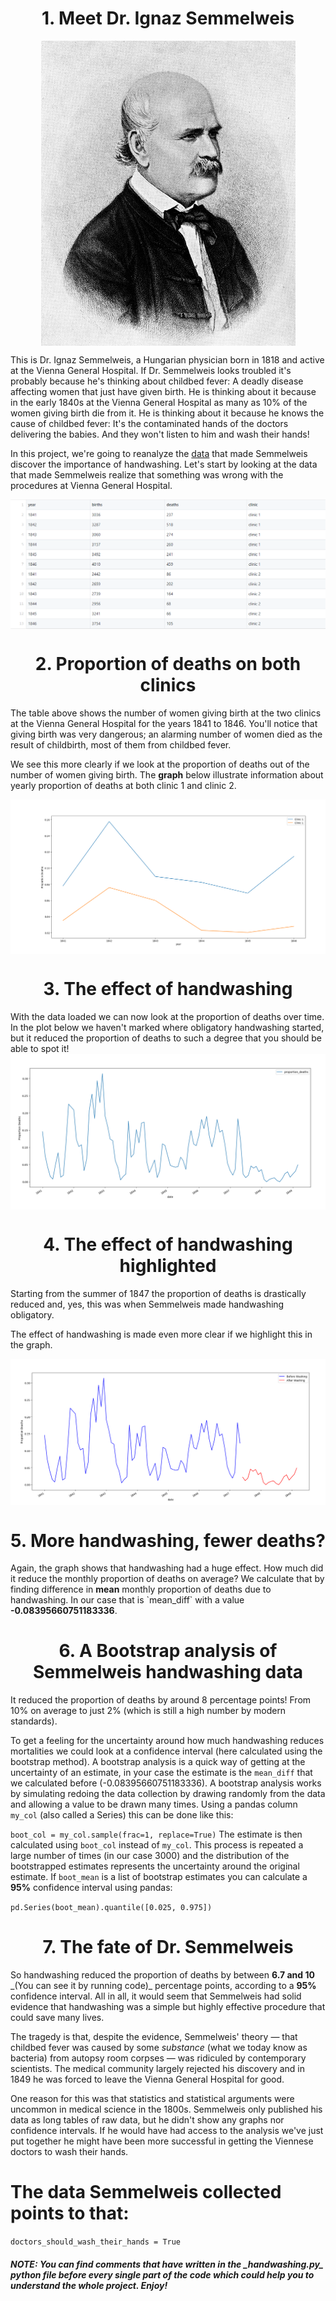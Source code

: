 <h1 align='center'>
1. Meet Dr. Ignaz Semmelweis
</h1>
<div align="center">
 <img src="https://raw.githubusercontent.com/AzerbaijanOpenSourceCommunity/neural-networks-and-machine-learning/master/images/ignaz_semmelweis.jpg" align='center'/>
</div>

This is Dr. Ignaz Semmelweis, a Hungarian physician born in 1818 and active at the Vienna General Hospital. If Dr. Semmelweis looks troubled it's probably because he's thinking about childbed fever: A deadly disease affecting women that just have given birth. He is thinking about it because in the early 1840s at the Vienna General Hospital as many as 10% of the women giving birth die from it. He is thinking about it because he knows the cause of childbed fever: It's the contaminated hands of the doctors delivering the babies. And they won't listen to him and wash their hands!

In this project, we're going to reanalyze the [data](https://github.com/AzerbaijanOpenSourceCommunity/neural-networks-and-machine-learning/blob/master/datasets/yearly_deaths_by_clinic.csv) that made Semmelweis discover the importance of handwashing. Let's start by looking at the data that made Semmelweis realize that something was wrong with the procedures at Vienna General Hospital.

<div align="center">
<img src="https://raw.githubusercontent.com/AzerbaijanOpenSourceCommunity/neural-networks-and-machine-learning/master/images/data.png" align='center'/>
</div>

<h1 align='center'>
2. Proportion of deaths on both clinics
</h1>
The table above shows the number of women giving birth at the two clinics at the Vienna General Hospital for the years 1841 to 1846. You'll notice that giving birth was very dangerous; an alarming number of women died as the result of childbirth, most of them from childbed fever.

We see this more clearly if we look at the proportion of deaths out of the number of women giving birth. The <b>graph</b> below illustrate information about yearly proportion of deaths at both clinic 1 and clinic 2.
<div align='center'>
<img src="https://raw.githubusercontent.com/AzerbaijanOpenSourceCommunity/neural-networks-and-machine-learning/master/images/yearly_plot_by_clinic.png" align='center'/>
</div>
<h1 align='center'> 3. The effect of handwashing </h1>
With the data loaded we can now look at the proportion of deaths over time. In the plot below we haven't marked where obligatory handwashing started, but it reduced the proportion of deaths to such a degree that you should be able to spot it!
<div align='center'>
<img src="https://raw.githubusercontent.com/AzerbaijanOpenSourceCommunity/neural-networks-and-machine-learning/master/images/monthly_plot_clinic1.png" align='center'/>
</div>
<h1 align='center'> 4. The effect of handwashing highlighted </h1>
Starting from the summer of 1847 the proportion of deaths is drastically reduced and, yes, this was when Semmelweis made handwashing obligatory.

The effect of handwashing is made even more clear if we highlight this in the graph.
<div align='center'>
<img src="https://raw.githubusercontent.com/AzerbaijanOpenSourceCommunity/neural-networks-and-machine-learning/master/images/bef_af_washing.png" align='center'/>
</div>

<h1 align='center'> 5. More handwashing, fewer deaths? </h1>
Again, the graph shows that handwashing had a huge effect. How much did it reduce the monthly proportion of deaths on average?
We calculate that by finding difference in <b>mean</b> monthly proportion of deaths due to handwashing. In our case that is `mean_diff` with a value <b>-0.08395660751183336</b>.

<h1 align='center'> 6. A Bootstrap analysis of Semmelweis handwashing data </h1>
It reduced the proportion of deaths by around 8 percentage points! From 10% on average to just 2% (which is still a high number by modern standards).

To get a feeling for the uncertainty around how much handwashing reduces mortalities we could look at a confidence interval (here calculated using the bootstrap method).
A bootstrap analysis is a quick way of getting at the uncertainty of an estimate, in your case the estimate is the `mean_diff` that we calculated before (-0.08395660751183336). A bootstrap analysis works by simulating redoing the data collection by drawing randomly from the data and allowing a value to be drawn many times. Using a pandas column `my_col` (also called a Series) this can be done like this:

`boot_col = my_col.sample(frac=1, replace=True)`
The estimate is then calculated using `boot_col` instead of `my_col`. This process is repeated a large number of times (in our case 3000) and the distribution of the bootstrapped estimates represents the uncertainty around the original estimate. If `boot_mean` is a list of bootstrap estimates you can calculate a <b>95%</b> confidence interval using pandas:

`pd.Series(boot_mean).quantile([0.025, 0.975])`
<h1 align='center'> 7. The fate of Dr. Semmelweis </h1>
So handwashing reduced the proportion of deaths by between <b>6.7 and 10</b> _(You can see it by running code)_ percentage points, according to a <b>95%</b> confidence interval. All in all, it would seem that Semmelweis had solid evidence that handwashing was a simple but highly effective procedure that could save many lives.

The tragedy is that, despite the evidence, Semmelweis' theory — that childbed fever was caused by some _substance_ (what we today know as bacteria) from autopsy room corpses — was ridiculed by contemporary scientists. The medical community largely rejected his discovery and in 1849 he was forced to leave the Vienna General Hospital for good.

One reason for this was that statistics and statistical arguments were uncommon in medical science in the 1800s. Semmelweis only published his data as long tables of raw data, but he didn't show any graphs nor confidence intervals. If he would have had access to the analysis we've just put together he might have been more successful in getting the Viennese doctors to wash their hands.

# The data Semmelweis collected points to that:
`doctors_should_wash_their_hands = True`

<h5 align='left'>NOTE:
 You can find comments that have written in the _handwashing.py_ python file before every single part of the code which could help you to understand the whole project. <b>Enjoy!</b> </h1>